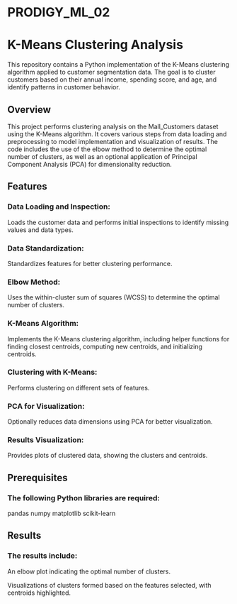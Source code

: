 # PRODIGY_ML_02


# **K-Means Clustering Analysis**
This repository contains a Python implementation of the K-Means clustering algorithm applied to customer segmentation data. The goal is to cluster customers based on their annual income, spending score, and age, and identify patterns in customer behavior.

## **Overview**

This project performs clustering analysis on the Mall_Customers dataset using the K-Means algorithm. It covers various steps from data loading and preprocessing to model implementation and visualization of results. The code includes the use of the elbow method to determine the optimal number of clusters, as well as an optional application of Principal Component Analysis (PCA) for dimensionality reduction.

## **Features**

### **Data Loading and Inspection:** 

Loads the customer data and performs initial inspections to identify missing values and data types.

### **Data Standardization:** 

Standardizes features for better clustering performance.

### **Elbow Method:**

Uses the within-cluster sum of squares (WCSS) to determine the optimal number of clusters.

### **K-Means Algorithm:** 

Implements the K-Means clustering algorithm, including helper functions for finding closest centroids, computing new centroids, and initializing centroids.

### **Clustering with K-Means:**

Performs clustering on different sets of features.

### **PCA for Visualization:**

Optionally reduces data dimensions using PCA for better visualization.

### **Results Visualization:** 

Provides plots of clustered data, showing the clusters and centroids.

## **Prerequisites**

### **The following Python libraries are required:**

pandas
numpy
matplotlib
scikit-learn

## **Results**

### **The results include:**

An elbow plot indicating the optimal number of clusters.

Visualizations of clusters formed based on the features selected, with centroids highlighted.
